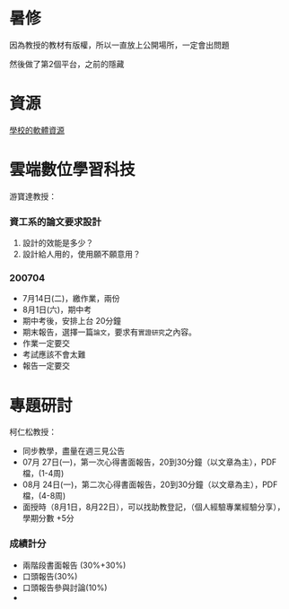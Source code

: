 # 暑修

因為教授的教材有版權，所以一直放上公開場所，一定會出問題

然後做了第2個平台，之前的隱藏

# 資源

[學校的軟體資源](download.md)

# 雲端數位學習科技

游寶達教授：

### 資工系的論文要求設計

1. 設計的效能是多少？
2. 設計給人用的，使用願不願意用？

### 200704

- 7月14日(二)，繳作業，兩份
- 8月1日(六)，期中考
- 期中考後，安排上台 20分鐘
- 期末報告，選擇一篇`論文`，要求有`實證研究`之內容。
- 作業一定要交
- 考試應該不會太難
- 報告一定要交


# 專題研討

柯仁松教授：

- 同步教學，盡量在週三見公告
- 07月 27日(一)，第一次心得書面報告，20到30分鐘（以文章為主），PDF檔，(1-4周)
- 08月 24日(一)，第二次心得書面報告，20到30分鐘（以文章為主），PDF檔，(4-8周)
- 面授時（8月1日，8月22日），可以找助教登記，（個人經驗專業經驗分享），學期分數 +5分

### 成績計分

- 兩階段書面報告 (30%+30%)
- 口頭報告(30%)
- 口頭報告參與討論(10%)
- 
